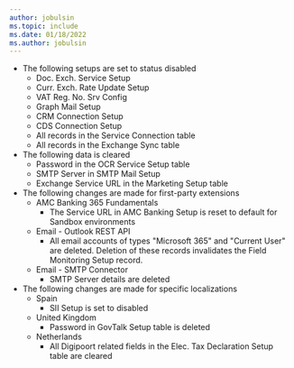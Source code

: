 ```yaml
---
author: jobulsin
ms.topic: include
ms.date: 01/18/2022
ms.author: jobulsin
---
```

- The following setups are set to status disabled
  - Doc. Exch. Service Setup
  - Curr. Exch. Rate Update Setup
  - VAT Reg. No. Srv Config
  - Graph Mail Setup
  - CRM Connection Setup
  - CDS Connection Setup
  - All records in the Service Connection table
  - All records in the Exchange Sync table
- The following data is cleared
  - Password in the OCR Service Setup table
  - SMTP Server in SMTP Mail Setup
  - Exchange Service URL in the Marketing Setup table
- The following changes are made for first-party extensions
  - AMC Banking 365 Fundamentals
    - The Service URL in AMC Banking Setup is reset to default for Sandbox environments
  - Email - Outlook REST API
    - All email accounts of types "Microsoft 365" and "Current User" are deleted. Deletion of these records invalidates the Field Monitoring Setup record.
  - Email - SMTP Connector
    - SMTP Server details are deleted
- The following changes are made for specific localizations
  - Spain
    - SII Setup is set to disabled
  - United Kingdom
    - Password in GovTalk Setup table is deleted
  - Netherlands
    - All Digipoort related fields in the Elec. Tax Declaration Setup table are cleared
